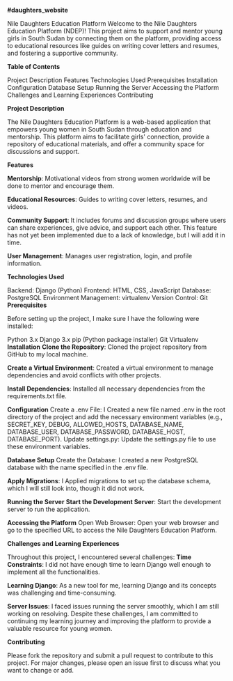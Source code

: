 **#daughters_website**

Nile Daughters Education Platform
Welcome to the Nile Daughters Education Platform (NDEP)! This project aims to support and mentor young girls in South Sudan by connecting them on the platform, providing access to educational resources like guides on writing cover letters and resumes, and fostering a supportive community.

**Table of Contents**


Project Description
Features
Technologies Used
Prerequisites
Installation
Configuration
Database Setup
Running the Server
Accessing the Platform
Challenges and Learning Experiences
Contributing

**Project Description**

The Nile Daughters Education Platform is a web-based application that empowers young women in South Sudan through education and mentorship. This platform aims to facilitate girls' connection, provide a repository of educational materials, and offer a community space for discussions and support.

**Features**

**Mentorship**:
Motivational videos from strong women worldwide will be done to mentor and encourage them.

**Educational Resources**:
Guides to writing cover letters, resumes, and videos.

**Community Support**: 
It includes forums and discussion groups where users can share experiences, give advice, and support each other. This feature has not yet been implemented due to a lack of knowledge, but I will add it in time.

**User Management**:
Manages user registration, login, and profile information.

**Technologies Used**

Backend: Django (Python)
Frontend: HTML, CSS, JavaScript
Database: PostgreSQL
Environment Management: virtualenv
Version Control: Git
**Prerequisites**

Before setting up the project, I make sure I have the following were installed:

Python 3.x
Django 3.x
pip (Python package installer)
Git
Virtualenv
**Installation**
**Clone the Repository**: 
Cloned the project repository from GitHub to my local machine.

**Create a Virtual Environment**: 
Created a virtual environment to manage dependencies and avoid conflicts with other projects.

**Install Dependencies**: 
Installed all necessary dependencies from the requirements.txt file.

**Configuration**
Create a .env File: I Created a new file named .env in the root directory of the project and add the necessary environment variables (e.g., SECRET_KEY, DEBUG, ALLOWED_HOSTS, DATABASE_NAME, DATABASE_USER, DATABASE_PASSWORD, DATABASE_HOST, DATABASE_PORT).
Update settings.py: Update the settings.py file to use these environment variables.

**Database Setup**
Create the Database:
I created a new PostgreSQL database with the name specified in the .env file.

**Apply Migrations**:
I Applied migrations to set up the database schema, which I will still look into, though it did not work.

**Running the Server**
**Start the Development Server**:
Start the development server to run the application.

**Accessing the Platform**
Open Web Browser: Open your web browser and go to the specified URL to access the Nile Daughters Education Platform.

**Challenges and Learning Experiences**

Throughout this project, I encountered several challenges:
**Time Constraints**:
I did not have enough time to learn Django well enough to implement all the functionalities.

**Learning Django**:
As a new tool for me, learning Django and its concepts was challenging and time-consuming.

**Server Issues**:
I faced issues running the server smoothly, which I am still working on resolving.
Despite these challenges, I am committed to continuing my learning journey and improving the platform to provide a valuable resource for young women.

**Contributing**

Please fork the repository and submit a pull request to contribute to this project. For major changes, please open an issue first to discuss what you want to change or add.
